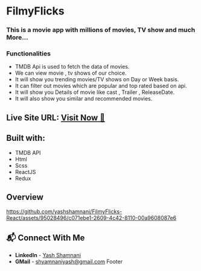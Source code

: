  # FilmyFlicks
 
 <h3>This is a movie app with millions of movies, TV show and much More...</h3>

### Functionalities 

 - TMDB Api is used to fetch the data of movies.
 - We can view movie , tv shows  of our choice.
 - It will show you trending movies/TV shows on Day or Week basis.
 - It can filter out movies which are popular and top rated based on api.
 - It will show you Details of movie like cast , Trailer , ReleaseDate.
 - It will also show you similar and recommended movies.

 ##   **Live Site URL:** <a href="https://filmyflicks-yashshamnani.netlify.app/">**Visit Now** 🚀</a>

 ## Built with:

- TMDB API
- Html
- Scss
- ReactJS
- Redux



## Overview 

   
   
   
 

https://github.com/yashshamnani/FilmyFlicks-React/assets/95028496/c071ebe1-2609-4c42-8110-00a9608087e6




## 📬 Connect With Me

- **LinkedIn** - [Yash Shamnani](https://www.linkedin.com/in/yash-shamnani-a76a34203/)
- **GMail** - [shyamnaniyash@gmail.com](https://mail.google.com/mail/u/0/?tab=rm&ogbl#inbox)
Footer
